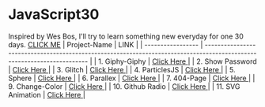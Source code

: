 # JavaScript30

Inspired by Wes Bos, I'll try to learn something new everyday for one 30 days.
<a target="_blank" href="https://rishgod.github.io/JavaScript30/Day-6-Parallax/index"/>CLICK ME</a>
| Project-Name      | LINK                                                                                                                    |
| ----------------- | ----------------------------------------------------------------------------------------------------------------------- |
| 1. Giphy-Giphy    | <a target="_blank" href="https://rishabh-malhotraa.github.io/JavaScript30/Day-1-Giphy-Giphy/index">Click Here </a>      |
| 2. Show Password  | <a target="_blank" href="https://rishabh-malhotraa.github.io/JavaScript30/Day-2-Show-Password/index">Click Here </a>    |
| 3. Glitch         | <a target="_blank" href="https://rishabh-malhotraa.github.io/JavaScript30/Day-3-Glitch/index">Click Here </a>           |
| 4. ParticlesJS    | <a target="_blank" href="https://rishabh-malhotraa.github.io/JavaScript30/Day-4-ParticlesJS/index">Click Here </a>      |
| 5. Sphere         | <a target="_blank" href="https://rishabh-malhotraa.github.io/JavaScript30/Day-5-Sphere/index">Click Here </a>           |
| 6. Parallex       | <a target="_blank" href="https://rishabh-malhotraa.github.io/JavaScript30/Day-6-Parallax/index">Click Here </a>         |
| 7. 404-Page       | <a target="_blank" href="https://rishabh-malhotraa.github.io/JavaScript30/Day-7-404-Page/index">Click Here </a>         |
| 9. Change-Color   | <a target="_blank" href="https://rishabh-malhotraa.github.io/JavaScript30/Day-9-Change-Color/index">Click Here </a>     |
| 10. Github Radio  | <a target="_blank" href="https://rishabh-malhotraa.github.io/JavaScript30/Day-10-Github-Radio/index">Click Here </a>    |
| 11. SVG Animation | <a target="_blank" href="https://rishabh-malhotraa.github.io/JavaScript30/Day-11-SVG-Animation-1/index">Click Here </a> |
